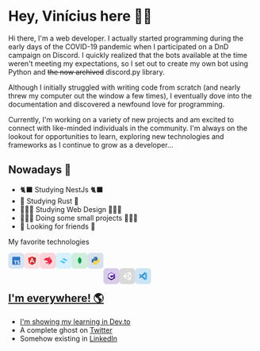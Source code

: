 # Hey, Vinícius here ✌🏽

Hi there, I'm a web developer. I actually started programming during the early days of the COVID-19 pandemic when I participated on a DnD campaign on Discord. I quickly realized that the bots available at the time weren't meeting my expectations, so I set out to create my own bot using Python and ~~the now archived~~ discord.py library.

Although I initially struggled with writing code from scratch (and nearly threw my computer out the window a few times), I eventually dove into the documentation and discovered a newfound love for programming.

Currently, I'm working on a variety of new projects and am excited to connect with like-minded individuals in the community. I'm always on the lookout for opportunities to learn, exploring new technologies and frameworks as I continue to grow as a developer...

## Nowadays 📅

- 🐈‍⬛ Studying NestJs 🐈‍⬛
- 🦀 Studying Rust 🦀
- 🧑🏽‍🎨 Studying Web Design 🧑🏽‍🎨
- 🧑🏽‍💻 Doing some small projects 🧑🏽‍💻
- 🤖 Looking for friends 🤖

My favorite technologies

<div>

<a href="https://www.typescriptlang.org/" target="_blank"><img class="icon" align="left" alt="Typescript" width="32px" src="./src/icons/typescript.svg" />

<a href="https://angular.io/" target="_blank"><img class="icon" align="left" alt="Angular" width="32px" src="./src/icons/angular.svg" />

<a href="https://nestjs.com/" target="_blank"><img class="icon" align="left" alt="NestJs" width="32px" src="./src/icons/nest.svg" />

<a href="https://tailwindcss.com/" target="_blank"><img class="icon" align="left" alt="Tailwind CSS" width="32px" src="./src/icons/tailwindcss.svg" />

<a href="https://www.mongodb.com/" target="_blank"><img class="icon" align="left" alt="MongoDB" width="32px" src="./src/icons/mongodb.svg" />

<a href="https://www.python.org/" target="_blank"><img class="icon" align="left" alt="NestJs" width="32px" src="./src/icons/python.svg" />

</div>

<br />

<div>

<a href="https://learn.microsoft.com/en-us/dotnet/csharp/" target="_blank"><img class="icon" align="left" alt="C#" width="32px" src="./src/icons/CSharp.svg" />

<a href="https://learn.microsoft.com/en-us/dotnet/csharp/" target="_blank"><img class="icon" align="left" alt="Unity" width="32px" src="./src/icons/unity3d.svg" />

<a href="https://code.visualstudio.com/" target="_blank"><img class="icon" align="left" alt="VSCode" width="32px" src="./src/icons/vscode.svg" />

</div>

<br />

## I'm everywhere! 🌎

- I'm showing my learning in <a href="https://dev.to/vinic">Dev.to</a>
- A complete ghost on <a href="https://twitter.com/viniciusithalo">Twitter</a>
- Somehow existing in <a href="https://www.linkedin.com/in/vinithalo">LinkedIn</a>

<!--
I wasn't sure where to fit it, but except for a few icons that I made myself, I don't own any of this stuff. Actually found them at Amit Kumar github profile. Go there take a look!

https://github.com/amitkumarhq
-->
